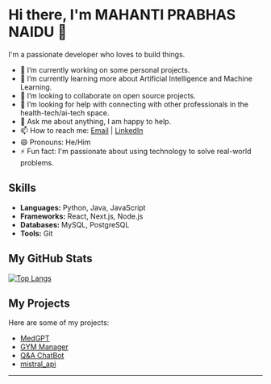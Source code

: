 # Hi there, I'm MAHANTI PRABHAS NAIDU 👋

I'm a passionate developer who loves to build things.

- 🔭 I’m currently working on some personal projects.
- 🌱 I’m currently learning more about Artificial Intelligence and Machine Learning.
- 👯 I’m looking to collaborate on open source projects.
- 🤔 I’m looking for help with connecting with other professionals in the health-tech/ai-tech space.
- 💬 Ask me about anything, I am happy to help.
- 📫 How to reach me: [Email](mailto:prabhasnaidu2004@gmail.com) | [LinkedIn](https://www.linkedin.com/in/prabhas-naidu-mahanti-995a39284/)
- 😄 Pronouns: He/Him
- ⚡ Fun fact: I'm passionate about using technology to solve real-world problems.

## Skills

- **Languages:** Python, Java, JavaScript
- **Frameworks:** React, Next.js, Node.js
- **Databases:** MySQL, PostgreSQL
- **Tools:** Git

## My GitHub Stats

[![Top Langs](https://github-readme-stats.vercel.app/api/top-langs/?username=PrabhasMahanti123&layout=compact&theme=radical)](https://github.com/anuraghazra/github-readme-stats)

## My Projects

Here are some of my projects:

- [MedGPT](https://github.com/PrabhasMahanti123/MedGPT)
- [GYM Manager](https://github.com/PrabhasMahanti123/Gym_Pro_Manager)
- [Q&A ChatBot](https://github.com/PrabhasMahanti123/YOJANA-SATHI)
- [mistral_api](https://github.com/PrabhasMahanti123/mistral_api)

---
 
